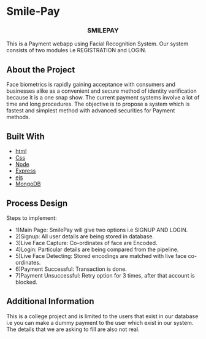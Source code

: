 # Smile-Pay

<!-- Payment via face recognitaion. used nodejs, mongodb  -->
<p align="center">
 <h3 align="center">
    SMILEPAY 
 </h3>
 <p> 
    This is a Payment webapp using Facial Recognition System. Our system consists of two modules i.e REGISTRATION and LOGIN.
 </p>
</p>

## About the Project

<p>
Face biometrics is rapidly gaining acceptance with consumers and businesses alike as a convenient and secure method of identity verification because it is a one snap show.
The current payment systems involve a lot of time and long procedures.
The objective is to propose a system which is fastest and simplest method with advanced securities for Payment methods.
</p>

## Built With

- [html](https://www.w3schools.com/html/)
- [Css](https://www.w3schools.com/css/default.asp)
- [Node](https://nodejs.org/en/)
- [Express](https://www.npmjs.com/package/express)
- [ejs](https://www.npmjs.com/package/ejs)
- [MongoDB](https://www.mongodb.com/)

## Process Design

<p>
Steps to implement: 
</p>

- 1)Main Page: SmilePay will give two options i.e SIGNUP AND LOGIN.
- 2)Signup: All user details are being stored in database.
- 3)Live Face Capture: Co-ordinates of face are Encoded.
- 4)Login: Particular details are being compared from the pipeline.
- 5)Live Face Detecting: Stored encodings are matched with live face co-ordinates.
- 6)Payment Successful: Transaction is done.
- 7)Payment Unsuccessful: Retry option for 3 times, after that account is blocked.

## Additional Information

<p>
This is a college project and is limited to the users that exist in our database i.e you can make a dummy payment to the user which exist in our system. The details that we are asking to fill are also not real.   
</p>
